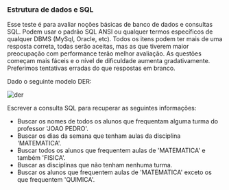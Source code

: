 ### Estrutura de dados e SQL

Esse teste é para avaliar noções básicas de banco de dados e consultas SQL. Podem usar o padrão SQL ANSI ou qualquer termos específicos de qualquer DBMS (MySql, Oracle, etc).
Todos os itens podem ter mais de uma resposta correta, todas serão aceitas, mas as que tiverem maior preocupação com performance terão melhor avaliação.
As questões começam mais fáceis e o nível de dificuldade aumenta gradativamente. Preferimos tentativas erradas do que respostas em branco.

Dado o seguinte modelo DER:

![der](https://user-images.githubusercontent.com/62309069/104314062-a6da3a00-54b7-11eb-884d-f6e4086da0cc.png)

Escrever a consulta SQL para recuperar as seguintes informações:

- Buscar os nomes de todos os alunos que frequentam alguma turma do professor 'JOAO PEDRO'.
- Buscar os dias da semana que tenham aulas da disciplina 'MATEMATICA'.
- Buscar todos os alunos que frequentem aulas de 'MATEMATICA' e também 'FISICA'.
- Buscar as disciplinas que não tenham nenhuma turma.
- Buscar os alunos que frequentem aulas de 'MATEMATICA' exceto os que frequentem 'QUIMICA'.
